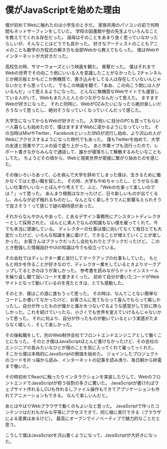 # 僕がJavaScriptを始めた理由

僕が初めてWebに触れたのは小学生のときだ。
家族共用のパソコンの前で何時間もネットサーフィンをしていた。
学校の図書館や塾の先生よりいろんなことを教えててくれる存在だった。
祖母はそのことをあまり良く思っていなかったらしいが、そんなことはどうでも良かった。
好きなアーティストのこともアニメのことも数学の方程式の解き方も全部Webから教えてもらった。
僕はWebやインターネットが大好きだった。

高校生の時、サマーウォーズという映画を観た。
衝撃だった。
僕はそれまでWebの世界でその向こう側にいいる人を意識したことがなかったし
2チャンネルとか掲示板とかもどこか無機質で、書き込みをしてる人は存在していないんじゃないかとすら思っていた。
でもこの映画を観て、「ああ、この向こう側には人がいるんだ」って思えるようになった。
どんなに無機質なWebサイトでも運営している人がいて、Webもまた人と人とのつながりなんだって思えた。
ますますWebが好きになった。
それと同時に、WebがOZみたいになったら絶対楽しいだろうなって思ったし、絶対そうなっていくなっていくんだって感じた。

大学生になってからもWebが好きだった。
入学祝いに自分のPCも買ってもらい一人暮らしも始めたので、僕はますますWebに浸かるようになっていった。
その当時はMixiやTwitter、FacebookといったSNSが流行し始め、より沢山の人がWebにアクセスするようになった時代でもあった。
僕もTwitterを始めて、大学の友達と授業やアニメの話で盛り上がった。
あと作業イプも流行ったので、レポート書きながらみんなで通話して、誰かが寝落ちして解散するみたいなこともしてた。
ちょうどその頃から、Webと現実世界が密接に繋がり始めたのを感じた。

その後いろいろあって、心を病んで大学を辞めてしまった僕は、生きるために働かなくてはと思い職を探した。
その時、大学もやめちゃったし、どうせなら楽しい仕事がいいなーとぼんやり考えてて、ふと、「Webの仕事って楽しいのでは？」って思った。
あんまり根拠はなかったけど、日々新しいものが出てくるし、みんなが必ず触れるものだし、なんとなく楽しそうで人に影響与えられそうで良さそう！って感じで謎の期待感があった。

それからなんやかんやあって、とあるデザイン事務所にアシスタントディレクターとして採用された。
ほんとに素人でなんの知識もない僕を雇ってくれて、今でも本当に感謝している。
ディレクターの仕事は僕に向いてなくて毎日とても大変だったけど、いろんな知識を身に着けて、できることが増えていくことが楽しかった。
お客さんはブラックだったし会社もわりとブラックだったけど。
このとき勉強した情報設計やUIの知識は今でも役立っている。

その会社ではディレクター業と並行してマークアップの仕事もしていた。
もともと何かを作ることが好きなので、ディレクター業をしているときよりマークアップしてるときのほうが楽しかった。
参考書を読みながらドットインストールを繰り返し観て拙いコードを書きまくった。
初めて自分が書いたコードがWebサイトとなって動いているのを見たときは、とても感動した。

そのとき、僕はこの道に進もうって思った。
その時は、なんてことない簡単なコードしか書いてなかったけど、お客さんに見てもらって喜んでもらって嬉しかったし、自分が作ったものが誰かと誰かをつないでるような感覚がして妙に誇らしかった。これを続けていったら、小さくでも世界を変えていけるんじゃないかって思った。
それに何より、自分が作ったものが動いているという実感がたまらなく嬉しく、そして楽しかった。

その後転職をして、別のWeb制作会社でフロントエンドエンジニアとして働くことになった。
そのとき僕はJavaScriptほとんど書けなかったけど、その会社のエンジニアの長みたいなひとが僕のことを気に入ってくれて雇ってっくれた。
そこから僕は本格的にJavaScriptの勉強を始めた。
ジョインしたプロジェクトのコードを片っ端から読み、インターネットの記事を読み漁り、毎日朝から終電まで働いた。

その時初めてReactに触ったりインタラクションを実装したりして、WebのフロントエンドでJavaScriptが担う役割の多さに驚いた。
JavaScriptが書ければウェブサイト作れるしCLIも作れるしファイル操作もできてアプリケーションも作れてアニメーションもできる。
なんて楽しいんだと。

あとはやはりWebブラウザで動くのもよいなと思った。
JavaScriptで作ったコンテンツはだれもがみな平等にアクセスできて、同じ様に実行できる（ブラウザによる差異はあるけど）。
最高にオープンでイノベーティブで魅力的なことだと思う。

こうして僕はJavaScriptを沢山書くようになって、JavaScriptが大好きになった。

